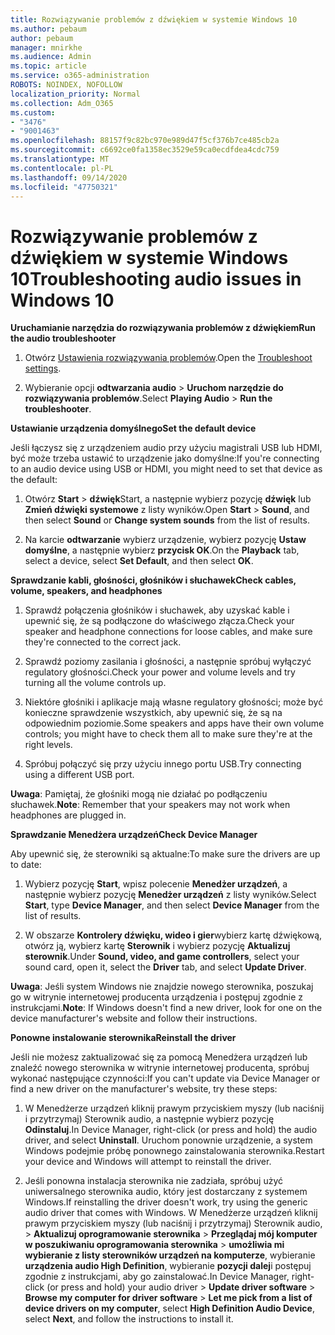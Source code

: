 ```yaml
---
title: Rozwiązywanie problemów z dźwiękiem w systemie Windows 10
ms.author: pebaum
author: pebaum
manager: mnirkhe
ms.audience: Admin
ms.topic: article
ms.service: o365-administration
ROBOTS: NOINDEX, NOFOLLOW
localization_priority: Normal
ms.collection: Adm_O365
ms.custom:
- "3476"
- "9001463"
ms.openlocfilehash: 88157f9c82bc970e989d47f5cf376b7ce485cb2a
ms.sourcegitcommit: c6692ce0fa1358ec3529e59ca0ecdfdea4cdc759
ms.translationtype: MT
ms.contentlocale: pl-PL
ms.lasthandoff: 09/14/2020
ms.locfileid: "47750321"
---
```

# <a name="troubleshooting-audio-issues-in-windows-10"></a><span data-ttu-id="bdb32-102">Rozwiązywanie problemów z dźwiękiem w systemie Windows 10</span><span class="sxs-lookup"><span data-stu-id="bdb32-102">Troubleshooting audio issues in Windows 10</span></span>

<span data-ttu-id="bdb32-103">**Uruchamianie narzędzia do rozwiązywania problemów z dźwiękiem**</span><span class="sxs-lookup"><span data-stu-id="bdb32-103">**Run the audio troubleshooter**</span></span>

1.  <span data-ttu-id="bdb32-104">Otwórz [Ustawienia rozwiązywania problemów](ms-settings:troubleshoot).</span><span class="sxs-lookup"><span data-stu-id="bdb32-104">Open the [Troubleshoot settings](ms-settings:troubleshoot).</span></span>

2.  <span data-ttu-id="bdb32-105">Wybieranie opcji **odtwarzania audio**  >  **Uruchom narzędzie do rozwiązywania problemów**.</span><span class="sxs-lookup"><span data-stu-id="bdb32-105">Select **Playing Audio** > **Run the troubleshooter**.</span></span>

<span data-ttu-id="bdb32-106">**Ustawianie urządzenia domyślnego**</span><span class="sxs-lookup"><span data-stu-id="bdb32-106">**Set the default device**</span></span>

<span data-ttu-id="bdb32-107">Jeśli łączysz się z urządzeniem audio przy użyciu magistrali USB lub HDMI, być może trzeba ustawić to urządzenie jako domyślne:</span><span class="sxs-lookup"><span data-stu-id="bdb32-107">If you're connecting to an audio device using USB or HDMI, you might need to set that device as the default:</span></span>

1. <span data-ttu-id="bdb32-108">Otwórz **Start**  >  **dźwięk**Start, a następnie wybierz pozycję **dźwięk** lub **Zmień dźwięki systemowe** z listy wyników.</span><span class="sxs-lookup"><span data-stu-id="bdb32-108">Open **Start** > **Sound**, and then select **Sound** or **Change system sounds** from the list of results.</span></span>

2.  <span data-ttu-id="bdb32-109">Na karcie **odtwarzanie** wybierz urządzenie, wybierz pozycję **Ustaw domyślne**, a następnie wybierz **przycisk OK**.</span><span class="sxs-lookup"><span data-stu-id="bdb32-109">On the **Playback** tab, select a device, select **Set Default**, and then select **OK**.</span></span>

<span data-ttu-id="bdb32-110">**Sprawdzanie kabli, głośności, głośników i słuchawek**</span><span class="sxs-lookup"><span data-stu-id="bdb32-110">**Check cables, volume, speakers, and headphones**</span></span>

1. <span data-ttu-id="bdb32-111">Sprawdź połączenia głośników i słuchawek, aby uzyskać kable i upewnić się, że są podłączone do właściwego złącza.</span><span class="sxs-lookup"><span data-stu-id="bdb32-111">Check your speaker and headphone connections for loose cables, and make sure they're connected to the correct jack.</span></span>

2. <span data-ttu-id="bdb32-112">Sprawdź poziomy zasilania i głośności, a następnie spróbuj wyłączyć regulatory głośności.</span><span class="sxs-lookup"><span data-stu-id="bdb32-112">Check your power and volume levels and try turning all the volume controls up.</span></span>

3. <span data-ttu-id="bdb32-113">Niektóre głośniki i aplikacje mają własne regulatory głośności; może być konieczne sprawdzenie wszystkich, aby upewnić się, że są na odpowiednim poziomie.</span><span class="sxs-lookup"><span data-stu-id="bdb32-113">Some speakers and apps have their own volume controls; you might have to check them all to make sure they're at the right levels.</span></span>

4. <span data-ttu-id="bdb32-114">Spróbuj połączyć się przy użyciu innego portu USB.</span><span class="sxs-lookup"><span data-stu-id="bdb32-114">Try connecting using a different USB port.</span></span>

<span data-ttu-id="bdb32-115">**Uwaga**: Pamiętaj, że głośniki mogą nie działać po podłączeniu słuchawek.</span><span class="sxs-lookup"><span data-stu-id="bdb32-115">**Note**: Remember that your speakers may not work when headphones are plugged in.</span></span>

<span data-ttu-id="bdb32-116">**Sprawdzanie Menedżera urządzeń**</span><span class="sxs-lookup"><span data-stu-id="bdb32-116">**Check Device Manager**</span></span>

<span data-ttu-id="bdb32-117">Aby upewnić się, że sterowniki są aktualne:</span><span class="sxs-lookup"><span data-stu-id="bdb32-117">To make sure the drivers are up to date:</span></span>

1. <span data-ttu-id="bdb32-118">Wybierz pozycję **Start**, wpisz polecenie **Menedżer urządzeń**, a następnie wybierz pozycję **Menedżer urządzeń** z listy wyników.</span><span class="sxs-lookup"><span data-stu-id="bdb32-118">Select **Start**, type **Device Manager**, and then select **Device Manager** from the list of results.</span></span>

2. <span data-ttu-id="bdb32-119">W obszarze **Kontrolery dźwięku, wideo i gier**wybierz kartę dźwiękową, otwórz ją, wybierz kartę **Sterownik** i wybierz pozycję **Aktualizuj sterownik**.</span><span class="sxs-lookup"><span data-stu-id="bdb32-119">Under **Sound, video, and game controllers**, select your sound card, open it, select the **Driver** tab, and select **Update Driver**.</span></span>

<span data-ttu-id="bdb32-120">**Uwaga**: Jeśli system Windows nie znajdzie nowego sterownika, poszukaj go w witrynie internetowej producenta urządzenia i postępuj zgodnie z instrukcjami.</span><span class="sxs-lookup"><span data-stu-id="bdb32-120">**Note**: If Windows doesn't find a new driver, look for one on the device manufacturer's website and follow their instructions.</span></span>

<span data-ttu-id="bdb32-121">**Ponowne instalowanie sterownika**</span><span class="sxs-lookup"><span data-stu-id="bdb32-121">**Reinstall the driver**</span></span>

<span data-ttu-id="bdb32-122">Jeśli nie możesz zaktualizować się za pomocą Menedżera urządzeń lub znaleźć nowego sterownika w witrynie internetowej producenta, spróbuj wykonać następujące czynności:</span><span class="sxs-lookup"><span data-stu-id="bdb32-122">If you can't update via Device Manager or find a new driver on the manufacturer's website, try these steps:</span></span>

1. <span data-ttu-id="bdb32-123">W Menedżerze urządzeń kliknij prawym przyciskiem myszy (lub naciśnij i przytrzymaj) Sterownik audio, a następnie wybierz pozycję **Odinstaluj**.</span><span class="sxs-lookup"><span data-stu-id="bdb32-123">In Device Manager, right-click (or press and hold) the audio driver, and select **Uninstall**.</span></span> <span data-ttu-id="bdb32-124">Uruchom ponownie urządzenie, a system Windows podejmie próbę ponownego zainstalowania sterownika.</span><span class="sxs-lookup"><span data-stu-id="bdb32-124">Restart your device and Windows will attempt to reinstall the driver.</span></span>

2. <span data-ttu-id="bdb32-125">Jeśli ponowna instalacja sterownika nie zadziała, spróbuj użyć uniwersalnego sterownika audio, który jest dostarczany z systemem Windows.</span><span class="sxs-lookup"><span data-stu-id="bdb32-125">If reinstalling the driver doesn't work, try using the generic audio driver that comes with Windows.</span></span> <span data-ttu-id="bdb32-126">W Menedżerze urządzeń kliknij prawym przyciskiem myszy (lub naciśnij i przytrzymaj) Sterownik audio, > **Aktualizuj oprogramowanie sterownika**  >  **Przeglądaj mój komputer w poszukiwaniu oprogramowania sterownika**  >  **umożliwia mi wybieranie z listy sterowników urządzeń na komputerze**, wybieranie **urządzenia audio High Definition**, wybieranie **pozycji dalej**i postępuj zgodnie z instrukcjami, aby go zainstalować.</span><span class="sxs-lookup"><span data-stu-id="bdb32-126">In Device Manager, right-click (or press and hold) your audio driver > **Update driver software** > **Browse my computer for driver software** > **Let me pick from a list of device drivers on my computer**, select **High Definition Audio Device**, select **Next**, and follow the instructions to install it.</span></span>
